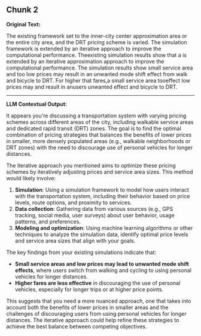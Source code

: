 ## Chunk 2

**Original Text:**

The existing
framework
set
to the inner-city
center approximation
area or the entire
city area,
and the DRT
pricing scheme
is varied. The
simulation
framework
is extended
by an iterative
approach
to improve
the computational
performance. Theexisting
simulation
results show
that a
is
extended
by
an
iterative
approximation
approach
to
improve
the
computational
performance. The
simulation
results
show
small service area and too low prices may result in an unwanted mode shift effect from walk and bicycle to DRT. For higher that
fares,a
small
service area
tooeffect
low prices
may and
result
in anusers
unwanted
effect
and bicycle
to DRT.

---

**LLM Contextual Output:**

It appears you're discussing a transportation system with varying pricing schemes across different areas of the city, including walkable service areas and dedicated rapid transit (DRT) zones. The goal is to find the optimal combination of pricing strategies that balances the benefits of lower prices in smaller, more densely populated areas (e.g., walkable neighborhoods or DRT zones) with the need to discourage use of personal vehicles for longer distances.

The iterative approach you mentioned aims to optimize these pricing schemes by iteratively adjusting prices and service area sizes. This method would likely involve:

1. **Simulation**: Using a simulation framework to model how users interact with the transportation system, including their behavior based on price levels, route options, and proximity to services.
2. **Data collection**: Gathering data from various sources (e.g., GPS tracking, social media, user surveys) about user behavior, usage patterns, and preferences.
3. **Modeling and optimization**: Using machine learning algorithms or other techniques to analyze the simulation data, identify optimal price levels and service area sizes that align with your goals.

The key findings from your existing simulations indicate that:

- **Small service areas and low prices may lead to unwanted mode shift effects**, where users switch from walking and cycling to using personal vehicles for longer distances.
- **Higher fares are less effective** in discouraging the use of personal vehicles, especially for longer trips or at higher price points.

This suggests that you need a more nuanced approach, one that takes into account both the benefits of lower prices in smaller areas and the challenges of discouraging users from using personal vehicles for longer distances. The iterative approach could help refine these strategies to achieve the best balance between competing objectives.
